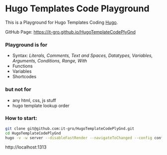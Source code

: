 # Hugo Templates Code Playground

This is a Playground for Hugo Templates Coding [Hugo](https://gohugo.io/).

GitHub Page: https://it-gro.github.io/HugoTemplateCodePlyGnd

### Playground is for

* Syntax: *Literals, Comments, Text and Spaces, Datatypes, Variables,
  Arguments, Conditions, Range, With*
* Functions
* Variables
* Shortcodes

### but not for

* any html, css, js stuff
* hugo template lookup order

### How to start:

```bash
git clone git@github.com:it-gro/HugoTemplateCodePlyGnd.git
cd HugoTemplateCodePlyGnd
hugo -v -w server --disableFastRender --navigateToChanged --config config.toml,config.local.toml
```

http://localhost:1313


